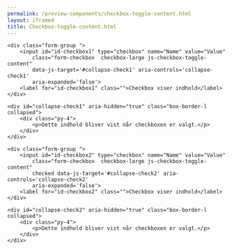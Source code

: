 ```yaml
--- 
permalink: /preview-components/checkbox-toggle-content.html
layout: iframed 
title: Checkbox-toggle-content.html
---
```

<div class="container">

    <div class="form-group ">
        <input id="id-checkbox1" type="checkbox" name="Name" value="Value"
            class="form-checkbox  checkbox-large js-checkbox-toggle-content"
            data-js-target='#collapse-check1' aria-controls='collapse-check1'
            aria-expanded='false'>
        <label for="id-checkbox1" class="">Checkbox viser indhold</label>
    </div>

    <div id="collapse-check1" aria-hidden="true" class="box-border-l collapsed">
        <div class="py-4">
            <p>Dette indhold bliver vist når checkboxen er valgt.</p>
        </div>
    </div>

    <div class="form-group ">
        <input id="id-checkbox2" type="checkbox" name="Name" value="Value"
            class="form-checkbox  checkbox-large js-checkbox-toggle-content"
            checked data-js-target='#collapse-check2' aria-controls='collapse-check2'
            aria-expanded='false'>
        <label for="id-checkbox2" class="">Checkbox viser indhold</label>
    </div>

    <div id="collapse-check2" aria-hidden="true" class="box-border-l collapsed">
        <div class="py-4">
            <p>Dette indhold bliver vist når checkboxen er valgt.</p>
        </div>
    </div>
</div>